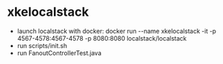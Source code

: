 # xkelocalstack

- launch localstack with docker:
docker run --name xkelocalstack -it -p 4567-4578:4567-4578 -p 8080:8080 localstack/localstack
- run scripts/init.sh
- run FanoutControllerTest.java
